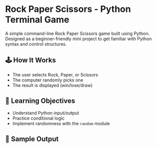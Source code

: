 # Rock Paper Scissors - Python Terminal Game

A simple command-line Rock Paper Scissors game built using Python. Designed as a beginner-friendly mini project to get familiar with Python syntax and control structures.

## 🕹️ How It Works
- The user selects Rock, Paper, or Scissors
- The computer randomly picks one
- The result is displayed (win/lose/draw)

## 🎯 Learning Objectives
- Understand Python input/output
- Practice conditional logic
- Implement randomness with the `random` module

## 🧪 Sample Output
